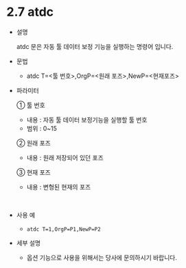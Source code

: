 ﻿# 2.7 atdc

- 설명 
  
    atdc 문은 자동 툴 데이터 보정 기능을 실행하는 명령어 입니다.

- 문법
  
    - atdc T=<툴 번호>,OrgP=<원래 포즈>,NewP=<현재포즈>

- 파라미터
  
   ① 툴 번호
     - 내용 : 자동 툴 데이터 보정기능을 실행할 툴 번호
     - 범위 : 0~15
   
   ② 원래 포즈
     - 내용 : 원래 저장되어 있던 포즈

   ③ 현재 포즈
     - 내용 : 변형된 현재의 포즈
      
</br>  

- 사용 예
  
   - ```atdc T=1,OrgP=P1,NewP=P2```


- 세부 설명
  
  -	옵션 기능으로 사용을 위해서는 당사에 문의하시기 바랍니다.